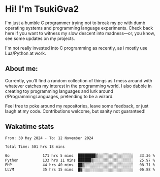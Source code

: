 # Hi! I'm TsukiGva2

I'm just a humble C programmer trying not to break my pc with dumb operating systems and programming language experiments. Check back here if you want to witness my slow descent into madness—or, you know, see some updates on my projects.

I'm not really invested into C programming as recently, as i mostly use Lua/Python at work.

## About me:

Currently, you'll find a random collection of things as I mess around with whatever catches my interest in the programming world. I also dabble in creating toy programming languages and lurk around r/ProgrammingLanguages, pretending to be a wizard.

Feel free to poke around my repositories, leave some feedback, or just laugh at my code. Contributions welcome, but sanity not guaranteed!

## Wakatime stats
<!--START_SECTION:waka-->

```txt
From: 30 May 2024 - To: 12 November 2024

Total Time: 501 hrs 18 mins

Go               171 hrs 5 mins  ████████▒░░░░░░░░░░░░░░░░   33.36 %
Python           133 hrs 11 mins ██████▒░░░░░░░░░░░░░░░░░░   25.97 %
PHP              44 hrs 40 mins  ██▒░░░░░░░░░░░░░░░░░░░░░░   08.71 %
LLVM             35 hrs 15 mins  █▓░░░░░░░░░░░░░░░░░░░░░░░   06.88 %
```

<!--END_SECTION:waka-->
